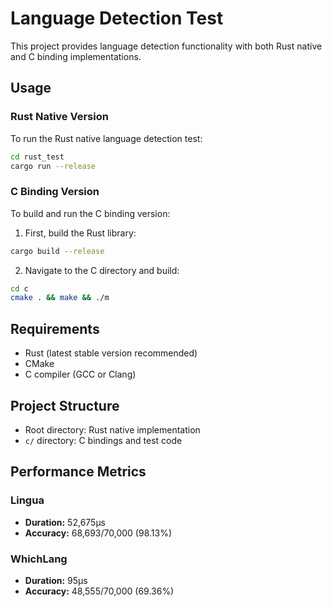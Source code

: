 # Language Detection Test

This project provides language detection functionality with both Rust native and C binding implementations.

## Usage

### Rust Native Version

To run the Rust native language detection test:

```bash
cd rust_test
cargo run --release
```

### C Binding Version

To build and run the C binding version:

1. First, build the Rust library:
```bash
cargo build --release
```

2. Navigate to the C directory and build:
```bash
cd c
cmake . && make && ./m
```

## Requirements

- Rust (latest stable version recommended)
- CMake
- C compiler (GCC or Clang)

## Project Structure

- Root directory: Rust native implementation
- `c/` directory: C bindings and test code

## Performance Metrics

### Lingua
- **Duration:** 52,675μs
- **Accuracy:** 68,693/70,000 (98.13%)

### WhichLang
- **Duration:** 95μs  
- **Accuracy:** 48,555/70,000 (69.36%)
